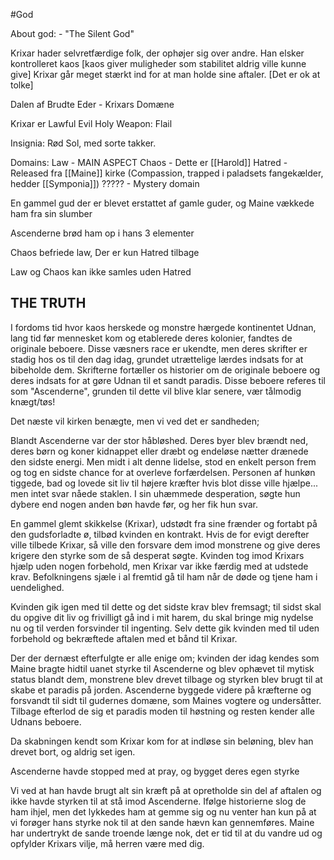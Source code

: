 #God 

About god: - "The Silent God"

Krixar hader selvretfærdige folk, der ophøjer sig over andre.
Han elsker kontrolleret kaos \[kaos giver muligheder som stabilitet aldrig ville kunne give\]
Krixar går meget stærkt ind for at man holde sine aftaler. \[Det er ok at tolke\]

Dalen af Brudte Eder - Krixars Domæne

Krixar er Lawful Evil
Holy Weapon: Flail

Insignia: Rød Sol, med sorte takker.

Domains:
Law - MAIN ASPECT
Chaos - Dette er [[Harold]]
Hatred - Released fra [[Maine]] kirke
(Compassion, trapped i paladsets fangekælder, hedder [[Symponia]])
????? - Mystery domain

En gammel gud der er blevet erstattet af gamle guder, og Maine vækkede ham fra sin slumber

Ascenderne brød ham op i hans 3 elementer

Chaos befriede law, Der er kun Hatred tilbage

Law og Chaos kan ikke samles uden Hatred


THE TRUTH
---
I fordoms tid hvor kaos herskede og monstre hærgede kontinentet Udnan, lang tid før mennesket kom og etablerede deres kolonier, fandtes de originale beboere. Disse væsners race er ukendte, men deres skrifter er stadig hos os til den dag idag, grundet utrættelige lærdes indsats for at bibeholde dem. Skrifterne fortæller os historier om de originale beboere og deres indsats for at gøre Udnan til et sandt paradis. Disse beboere referes til som "Ascenderne", grunden til dette vil blive klar senere, vær tålmodig knægt/tøs!

Det næste vil kirken benægte, men vi ved det er sandheden;

Blandt Ascenderne var der stor håbløshed. Deres byer blev brændt ned, deres børn og koner kidnappet eller dræbt og endeløse nætter drænede den sidste energi. Men midt i alt denne lidelse, stod en enkelt person frem og tog en sidste chance for at overleve forfærdelsen. Personen af hunkøn tiggede, bad og lovede sit liv til højere kræfter hvis blot disse ville hjælpe... men intet svar nåede staklen. I sin uhæmmede desperation, søgte hun dybere end nogen anden bøn havde før, og her fik hun svar.

En gammel glemt skikkelse (Krixar), udstødt fra sine frænder og fortabt på den gudsforladte ø, tilbød kvinden en kontrakt. Hvis de for evigt derefter ville tilbede Krixar, så ville den forsvare dem imod monstrene og give deres krigere den styrke som de så desperat søgte. Kvinden tog imod Krixars hjælp uden nogen forbehold, men Krixar var ikke færdig med at udstede krav. Befolkningens sjæle i al fremtid gå til ham når de døde og tjene ham i uendelighed.

Kvinden gik igen med til dette og det sidste krav blev fremsagt; til sidst skal du opgive dit liv og frivilligt gå ind i mit harem, du skal bringe mig nydelse nu og til verden forsvinder til ingenting. Selv dette gik kvinden med til uden forbehold og bekræftede aftalen med et bånd til Krixar.

Der der dernæst efterfulgte er alle enige om; kvinden der idag kendes som Maine bragte hidtil uanet styrke til Ascenderne og blev ophævet til mytisk status blandt dem, monstrene blev drevet tilbage og styrken blev brugt til at skabe et paradis på jorden. Ascenderne byggede videre på kræfterne og forsvandt til sidt til gudernes domæne, som Maines vogtere og undersåtter. Tilbage efterlod de sig et paradis moden til høstning og resten kender alle Udnans beboere.

Da skabningen kendt som Krixar kom for at indløse sin beløning, blev han drevet bort, og aldrig set igen.

Ascenderne havde stopped med at pray, og bygget deres egen styrke

Vi ved at han havde brugt alt sin kræft på at opretholde sin del af aftalen og ikke havde styrken til at stå imod Ascenderne. Ifølge historierne slog de ham ihjel, men det lykkedes ham at gemme sig og nu venter han kun på at vi forøger hans styrke nok til at den sande hævn kan gennemføres. Maine har undertrykt de sande troende længe nok, det er tid til at du vandre ud og opfylder Krixars vilje, må herren være med dig.
